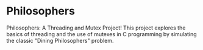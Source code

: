 # Philosophers
Philosophers: A Threading and Mutex Project! This project explores the basics of threading and the use of mutexes in C programming by simulating the classic "Dining Philosophers" problem.
